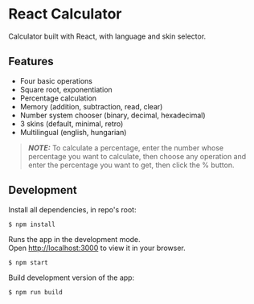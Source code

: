 # React Calculator

Calculator built with React, with language and skin selector.

## Features

- Four basic operations
- Square root, exponentiation
- Percentage calculation
- Memory (addition, subtraction, read, clear)
- Number system chooser (binary, decimal, hexadecimal)
- 3 skins (default, minimal, retro)
- Multilingual (english, hungarian)

> **_NOTE:_** To calculate a percentage, enter the number whose percentage you want to calculate, then choose any operation and enter the percentage you want to get, then click the % button.

## Development

Install all dependencies, in repo's root:

```
$ npm install
```

Runs the app in the development mode.\
Open [http://localhost:3000](http://localhost:3000) to view it in your browser.

```
$ npm start
```

Build development version of the app:

```
$ npm run build
```